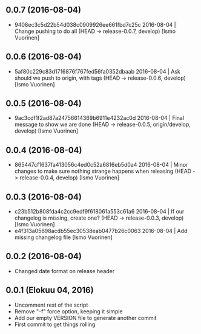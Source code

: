 ## 0.0.7 (2016-08-04)
  - 9408ec3c5d22b54d038c0909926ee661fbd7c25c 2016-08-04 | Change pushing to do all (HEAD -> release-0.0.7, develop) [Ismo Vuorinen]

## 0.0.6 (2016-08-04)
  - 5af80c229c83d1716876f767fed56fa0352dbaab 2016-08-04 | Ask should we push to origin, with tags (HEAD -> release-0.0.6, develop) [Ismo Vuorinen]

## 0.0.5 (2016-08-04)
  - 9ac3cdf1f2ad87a24756614369b6911e4232ac0d 2016-08-04 | Final message to show we are done (HEAD -> release-0.0.5, origin/develop, develop) [Ismo Vuorinen]

## 0.0.4 (2016-08-04)
  - 865447cf1637fa413056c4ed0c52a6816eb5d0a4 2016-08-04 | Minor changes to make sure nothing strange happens when releasing (HEAD -> release-0.0.4, develop) [Ismo Vuorinen]

## 0.0.3 (2016-08-04)
  - c23b512b808fda4c2cc9edf9f618061a553c61a6 2016-08-04 | If our changelog is missing, create one? (HEAD -> release-0.0.3, develop) [Ismo Vuorinen]
  - e4f313a05698acdb55ec30538eab0477b26c0063 2016-08-04 | Add missing changelog file [Ismo Vuorinen]

## 0.0.2 (2016-08-04)
  - Changed date format on release header

## 0.0.1 (Elokuu 04, 2016)
  - Uncomment rest of the script
  - Remove "-f" force option, keeping it simple
  - Add our empty VERSION file to generate another commit
  - First commit to get things rolling
